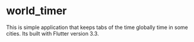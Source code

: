 # world_timer

This is simple application that keeps tabs of the time globally time in some cities.
Its built  with Flutter version 3.3.




